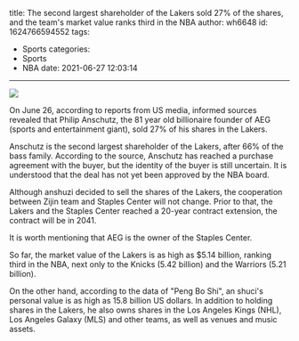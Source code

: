 title: The second largest shareholder of the Lakers sold 27% of the shares, and the team's market value ranks third in the NBA
author: wh6648
id: 1624766594552
tags: 
- Sports
categories: 
- Sports
- NBA
date: 2021-06-27 12:03:14
---
![](https://p2.itc.cn/q_70/images01/20210627/3cda57c9030447458a608f2f6d449777.jpeg)


On June 26, according to reports from US media, informed sources revealed that Philip Anschutz, the 81 year old billionaire founder of AEG (sports and entertainment giant), sold 27% of his shares in the Lakers.

Anschutz is the second largest shareholder of the Lakers, after 66% of the bass family. According to the source, Anschutz has reached a purchase agreement with the buyer, but the identity of the buyer is still uncertain. It is understood that the deal has not yet been approved by the NBA board.

Although anshuzi decided to sell the shares of the Lakers, the cooperation between Zijin team and Staples Center will not change. Prior to that, the Lakers and the Staples Center reached a 20-year contract extension, the contract will be in 2041.

It is worth mentioning that AEG is the owner of the Staples Center.

So far, the market value of the Lakers is as high as $5.14 billion, ranking third in the NBA, next only to the Knicks (5.42 billion) and the Warriors (5.21 billion).

On the other hand, according to the data of "Peng Bo Shi", an shuci's personal value is as high as 15.8 billion US dollars. In addition to holding shares in the Lakers, he also owns shares in the Los Angeles Kings (NHL), Los Angeles Galaxy (MLS) and other teams, as well as venues and music assets.

